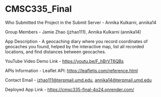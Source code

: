 # CMSC335_Final
Who Submitted the Project in the Submit Server - Annika Kulkarni, annika14

Group Members - Jamie Zhao (jzhao111), Annika Kulkarni (annika14)

App Description - A geocaching diary where you record coordinates of geocaches you found, helped by the interactive map, list all recorded locations, and find distances between geocaches. 

YouTube Video Demo Link - https://youtu.be/F_hBrVT6QBs

APIs Information - Leaflet API: https://leafletjs.com/reference.html 

Contact Email - jzhao111@terpmail.umd.edu, annika14@terpmail.umd.edu

Deployed App Link - https://cmsc335-final-4o24.onrender.com/
